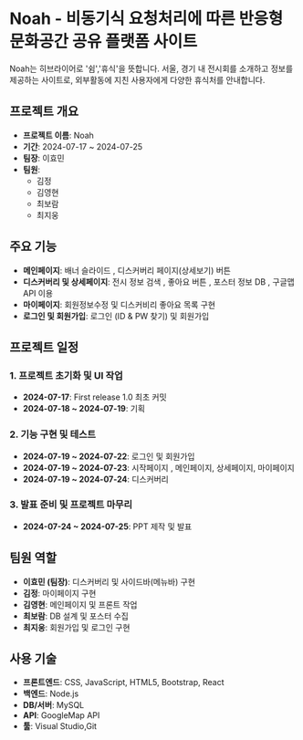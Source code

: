 # Noah - 비동기식 요청처리에 따른 반응형 문화공간 공유 플랫폼 사이트

Noah는 히브라이어로 '쉼','휴식'을 뜻합니다. 서울, 경기 내 전시회를 소개하고 정보를 제공하는 사이트로, 외부활동에 지친 사용자에게 다양한 휴식처를 안내합니다.

## 프로젝트 개요

- **프로젝트 이름**: Noah
- **기간**: 2024-07-17 ~ 2024-07-25
- **팀장**: 이효민
- **팀원**:
  - 김정
  - 김영현
  - 최보람
  - 최지웅

## 주요 기능

- **메인페이지**: 배너 슬라이드 , 디스커버리 페이지(상세보기) 버튼
- **디스커버리 및 상세페이지**: 전시 정보 검색 , 좋아요 버튼 , 포스터 정보 DB , 구글맵API 이용
- **마이페이지**: 회원정보수정 및 디스커비리 좋아요 목록 구현
- **로그인 및 회원가입**: 로그인 (ID & PW 찾기) 및 회원가입

## 프로젝트 일정

### 1. 프로젝트 초기화 및 UI 작업
- **2024-07-17**: First release 1.0 최초 커밋 
- **2024-07-18 ~ 2024-07-19**: 기획

### 2. 기능 구현 및 테스트
- **2024-07-19 ~ 2024-07-22**: 로그인 및 회원가입
- **2024-07-19 ~ 2024-07-23**: 시작페이지 , 메인페이지, 상세페이지, 마이페이지
- **2024-07-19 ~ 2024-07-24**: 디스커버리

### 3. 발표 준비 및 프로젝트 마무리
- **2024-07-24 ~ 2024-07-25**: PPT 제작 및 발표

## 팀원 역할

- **이효민 (팀장)**: 디스커버리 및 사이드바(메뉴바) 구현
- **김정**: 마이페이지 구현
- **김영현**: 메인페이지 및 프론트 작업
- **최보람**: DB 설계 및 포스터 수집 
- **최지웅**: 회원가입 및 로그인 구현

## 사용 기술

- **프론트엔드**: CSS, JavaScript, HTML5, Bootstrap, React
- **백엔드**: Node.js
- **DB/서버**: MySQL
- **API**: GoogleMap API
- **툴**: Visual Studio,Git
